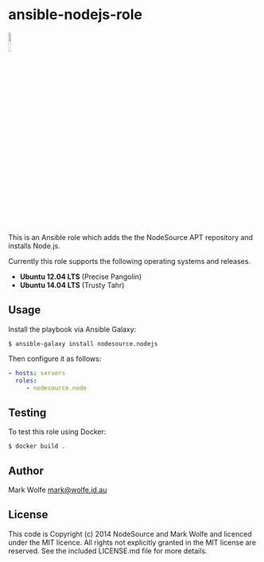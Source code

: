 # ansible-nodejs-role

<a href="https://nodesource.com"><img src="https://nodesource.com/assets/logo.svg" height="10%" width="10%"></a>

This is an Ansible role which adds the the NodeSource APT repository and installs Node.js.

Currently this role supports the following operating systems and releases.

* **Ubuntu 12.04 LTS** (Precise Pangolin)
* **Ubuntu 14.04 LTS** (Trusty Tahr)

## Usage

Install the playbook via Ansible Galaxy:

```text
$ ansible-galaxy install nodesource.nodejs
```

Then configure it as follows:

```yaml
- hosts: servers
  roles:
     - nodesource.node
```

## Testing

To test this role using Docker:

```
$ docker build .
```

## Author

Mark Wolfe <mark@wolfe.id.au>

## License

This code is Copyright (c) 2014 NodeSource and Mark Wolfe and licenced under the MIT licence. All rights not explicitly granted in the MIT license are reserved. See the included LICENSE.md file for more details.
